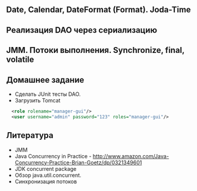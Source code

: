 Date, Calendar, DateFormat (Format). Joda-Time
----------------------------------------------


Реализация DAO через сериализацию
---------------------------------


JMM. Потоки выполнения. Synchronize, final, volatile
----------------------------------------------------

Домашнее задание
---------------- 
* Сделать JUnit тесты DAO.
* Загрузить Tomcat

``` xml
  <role rolename="manager-gui"/>
  <user username="admin" password="123" roles="manager-gui"/>
```

Литература 
----------
* JMM
* Java Concurrency in Practice - http://www.amazon.com/Java-Concurrency-Practice-Brian-Goetz/dp/0321349601
* JDK concurrent package
* Обзор java.util.concurrent.
* Синхронизация потоков